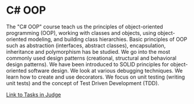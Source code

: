 # C# OOP

The "C# OOP" course teach us the principles of object-oriented programming (OOP), working with classes and objects, using object-oriented modeling, and building class hierarchies. Basic principles of OOP such as abstraction (interfaces, abstract classes), encapsulation, inheritance and polymorphism has be studied. We go into the most commonly used design patterns (creational, structural and behavioral design patterns). We have been introduced to SOLID principles for object-oriented software design. We look at various debugging techniques. We learn how to create and use decorators. We focus on unit testing (writing unit tests) and the concept of Test Driven Development (TDD).

<a href="https://judge.softuni.org/Contests/#!/List/ByCategory/181/CSharp-OOP">Link to Tasks in Judge</a>